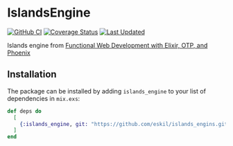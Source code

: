 # IslandsEngine

[![GitHub CI](https://github.com/eskil/islands_engine/actions/workflows/elixir.yml/badge.svg)](https://github.com/eskil/islands_engine/actions/workflows/elixir.yml)
[![Coverage Status](https://coveralls.io/repos/github/eskil/islands_engine/badge.svg?branch=main)](https://coveralls.io/github/eskil/islands_engine?branch=main)
[![Last Updated](https://img.shields.io/github/last-commit/eskil/islands_engine.svg)](https://github.com/eskil/islands_engine/commits/master)


Islands engine from [Functional Web Development with Elixir, OTP, and Phoenix](https://www.oreilly.com/library/view/functional-web-development/9781680505436/)

## Installation

The package can be installed by adding `islands_engine` to your list
of dependencies in `mix.exs`:

```elixir
def deps do
  [
    {:islands_engine, git: "https://github.com/eskil/islands_engins.git"}
  ]
end
```
